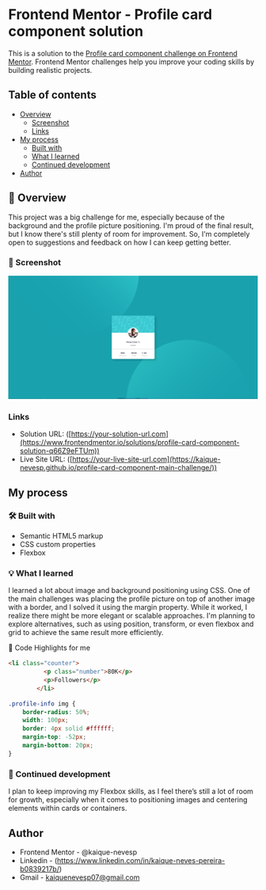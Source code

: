 # Frontend Mentor - Profile card component solution

This is a solution to the [Profile card component challenge on Frontend Mentor](https://www.frontendmentor.io/challenges/profile-card-component-cfArpWshJ). Frontend Mentor challenges help you improve your coding skills by building realistic projects. 

## Table of contents

- [Overview](#overview)
  - [Screenshot](#screenshot)
  - [Links](#links)
- [My process](#my-process)
  - [Built with](#built-with)
  - [What I learned](#what-i-learned)
  - [Continued development](#continued-development)
- [Author](#author)

## 🚀 Overview

This project was a big challenge for me, especially because of the background and the profile picture positioning. I'm proud of the final result, but I know there's still plenty of room for improvement. So, I'm completely open to suggestions and feedback on how I can keep getting better.

### 📸 Screenshot

![](/images/Screenshot.png)

### Links

- Solution URL: ([https://your-solution-url.com](https://www.frontendmentor.io/solutions/profile-card-component-solution-q66Z9eFTUm))
- Live Site URL: ([https://your-live-site-url.com](https://kaique-nevesp.github.io/profile-card-component-main-challenge/))

## My process

### 🛠️ Built with

- Semantic HTML5 markup
- CSS custom properties
- Flexbox

### 💡 What I learned

I learned a lot about image and background positioning using CSS. One of the main challenges was placing the profile picture on top of another image with a border, and I solved it using the margin property. While it worked, I realize there might be more elegant or scalable approaches. I'm planning to explore alternatives, such as using position, transform, or even flexbox and grid to achieve the same result more efficiently.

🧩 Code Highlights for me

```html
<li class="counter">
          <p class="number">80K</p>
          <p>Followers</p>
        </li>
```
```css
.profile-info img {
    border-radius: 50%;
    width: 100px;
    border: 4px solid #ffffff;
    margin-top: -52px;
    margin-bottom: 20px;
}
```

### 🧠 Continued development

I plan to keep improving my Flexbox skills, as I feel there’s still a lot of room for growth, especially when it comes to positioning images and centering elements within cards or containers.

## Author

- Frontend Mentor - @kaique-nevesp
- Linkedin - (https://www.linkedin.com/in/kaique-neves-pereira-b0839217b/)
- Gmail - kaiquenevesp07@gmail.com
